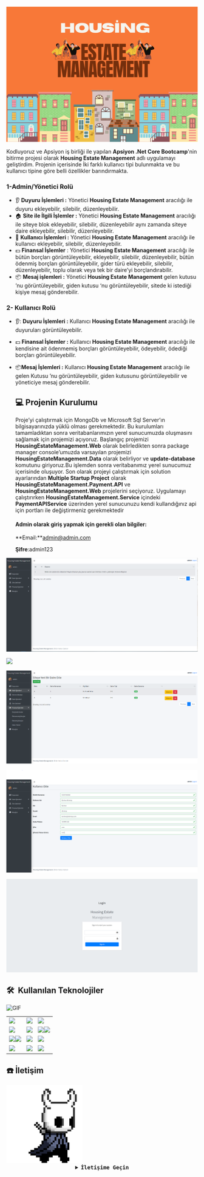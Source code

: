 ![](Images/Calloway.png)

Kodluyoruz ve Apsiyon iş birliği ile yapılan **Apsiyon .Net Core Bootcamp**'nin bitirme projesi olarak **Housing Estate Management** adlı uygulamayı geliştirdim.  Projenin içerisinde İki farklı kullanıcı tipi bulunmakta ve bu kullanıcı tipine göre belli özellikler barındırmakta. 

### 1-Admin/Yönetici Rolü 

* :ear: ​**Duyuru İşlemleri :** Yönetici **Housing Estate Management** aracılığı ile duyuru ekleyebilir, silebilir, düzenleyebilir.
* :house: **Site ile İlgili İşlemler :** Yönetici  **Housing Estate Management** aracılığı ile siteye blok ekleyebilir, silebilir, düzenleyebilir aynı zamanda siteye daire ekleyebilir, silebilir, düzenleyebilir.
* :man: **Kullanıcı İşlemleri :** Yönetici  **Housing Estate Management** aracılığı ile kullanıcı ekleyebilir, silebilir, düzenleyebilir.
* :dollar:  **Finansal İşlemler** : Yönetici  **Housing Estate Management** aracılığı ile bütün borçları görüntüleyebilir, ekleyebilir, silebilir, düzenleyebilir, bütün ödenmiş borçları görüntüleyebilir, gider türü ekleyebilir, silebilir, düzenleyebilir, toplu olarak veya tek bir daire’yi borçlandırabilir. 
* :package:  **Mesaj işlemleri :** Yönetici  **Housing Estate Management**  gelen kutusu ’nu görüntüleyebilir, giden kutusu ‘nu görüntüleyebilir, sitede ki istediği kişiye mesaj gönderebilir. 

### 2- Kullanıcı Rolü

* :ear:: **Duyuru İşlemleri :** Kullanıcı **Housing Estate Management** aracılığı ile duyuruları görüntüleyebilir.

* :dollar: **Finansal İşlemler :** Kullanıcı **Housing Estate Management** aracılığı ile kendisine ait ödenmemiş borçları görüntüleyebilir, ödeyebilir, ödediği borçları görüntüleyebilir.

* :package:**Mesaj İşlemleri :** Kullanıcı **Housing Estate Management** aracılığı ile  gelen Kutusu ’nu görüntüleyebilir, giden kutusunu görüntüleyebilir ve yöneticiye mesaj gönderebilir.

  

  ## :computer: Projenin Kurulumu

   Proje’yi çalıştırmak için MongoDb ve Microsoft Sql Server’ın bilgisayarınızda yüklü olması gerekmektedir. Bu kurulumları tamamladıktan sonra veritabanlarımızın yerel sunucumuzda oluşmasını sağlamak için projemizi açıyoruz. Başlangıç projemizi **HousingEstateManagement.Web** olarak belirledikten sonra package manager console’umuzda varsayılan projemizi **HousingEstateManagement.Data** olarak belirliyor ve **update-database** komutunu giriyoruz.Bu işlemden sonra veritabanımız yerel sunucumuz içerisinde oluşuyor. Son olarak projeyi çalıştırmak için solution ayarlarından **Multiple Startup Project**  olarak **HousingEstateManagement.Payment.API** ve **HousingEstateManagement.Web** projelerini seçiyoruz. Uygulamayı çalıştırırken **HousingEstateManagement.Service** içindeki **PaymentAPIService** üzerinden yerel sunucunuzu kendi kullandığınız api için  portları ile değiştirmeniz gerekmektedir 

  #### Admin olarak giriş yapmak için gerekli olan bilgiler: 

  **Email:**admin@admin.com

  **Şifre**:admin123

![](Images/AnaSayfa.PNG)

![](https://raw.githubusercontent.com/bahabayar/HousingEstateManagement/master/Images/Bor%C3%A7lar%20Listesi.PNG)

![](https://raw.githubusercontent.com/bahabayar/HousingEstateManagement/master/Images/Daire%20Liste.PNG)

![](https://raw.githubusercontent.com/bahabayar/HousingEstateManagement/master/Images/Kullan%C4%B1c%C4%B1%20Ekleme.PNG)

![](Images/Login.PNG)

<h2> 🛠 &nbsp;Kullanılan Teknolojiler</h2>

<img alt="GIF" src="https://i.pinimg.com/originals/e4/26/70/e426702edf874b181aced1e2fa5c6cde.gif" />

<table style"float:right;">
  <tr>
    <td><img src="https://img.shields.io/badge/-JavaScript-black?style=flat&logo=javascript"/></td>
    <td><img src="https://img.shields.io/badge/-HTML5-E34F26?style=flat&logo=html5&logoColor=white"></td>
    <td><img src="https://img.shields.io/badge/-Identity-5C2D91?style=flat&logo=.net&logoColor=white"/></td>
  </tr>
  <tr>
    <td><img src="https://img.shields.io/badge/-FluentValidation-CC2927?style=flat-square&logo=.net&logoColor=ffffff"/></td>
    <td><img src="https://img.shields.io/badge/-AutoMapper-5C2D91?style=flat&logo=.net&logoColor=white"/</td>
    <td><img src="https://img.shields.io/badge/-EntityFramework-5C2D91?style=flat&logo=.net&logoColor=white"/><img src="https://img.shields.io/badge/-ASP.NET-5C2D91?style=flat&logo=.net&logoColor=white"/></td>
  </tr>
  <tr>
    <td><img src="https://img.shields.io/badge/-MongoDB-FCA121?style=flat&logo=mongodb"/><img src="https://img.shields.io/badge/-Github-black?style=flat&logo=github"/></td>
    <td> <img src="https://img.shields.io/badge/-Git-black?style=flat&logo=git"/></td>
    <td><img src="https://img.shields.io/badge/-json-02569B?style=flat&logo=json"/></td>
  </tr>
  <tr>
    <td><img src="https://img.shields.io/badge/-Bootstrap-563D7C?style=flat&logo=bootstrap"/></td>
 		<td><img src="https://img.shields.io/badge/-CSS3-1572B6?style=flat&logo=css3"/></td>
    <td><img src="https://img.shields.io/badge/-Sql%20Server-CC2927?style=flat-square&logo=microsoft-sql-server&logoColor=ffffff"/></td>
  </tr>
</table>




## :phone: İletişim

<img src="https://raw.githubusercontent.com/TanZng/TanZng/master/assets/hollor_knight3.gif" width="200"/>

 <details align="center">
   <summary><b> <samp> İletişime Geçin </samp></b></summary>
   <br>
   <samp>
   <b><h2 style="color: #fc6203">MAHMUT &nbsp; BAHA &nbsp; BAYAR</h2></b>
   <img src="https://raw.githubusercontent.com/TanZng/TanZng/master/assets/bonefire.gif" width="200"/>
     <br>
     Projenin Linki: <a href="https://github.com/bahabayar/HousingEstateManagement">Housing Estate Management</a>
     <br>
     <br>
     LinkedIn: <a href="https://www.linkedin.com/in/baha-bayar/"> LinkedIn Hesabım</a>
     <br>
     Instagram: <a href="https://www.instagram.com/bahabayar/"> Instagram Hesabım</a>
     <br>
     Facebook: <a href="https://www.facebook.com/bahabayar/"> Facebook Hesabım</a>
     <br>
     Mail Adresim: <a href="#"> bahabayar@hotmail.com</a>
   </samp>
 </details>


